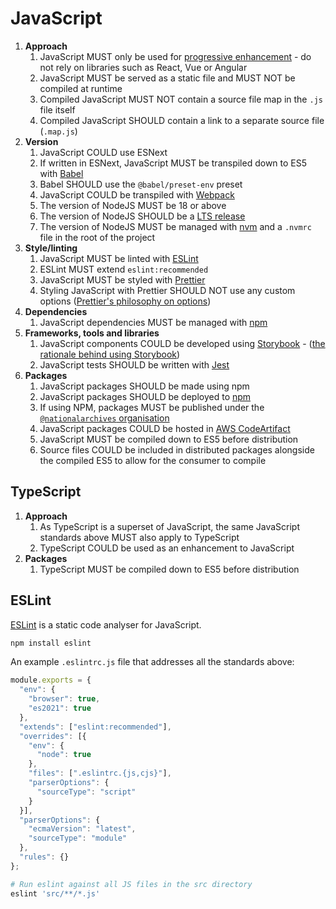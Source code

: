 # JavaScript

1. **Approach**
    1. JavaScript MUST only be used for [progressive enhancement](../../ways-of-working/progressive-enhancement/) - do not rely on libraries such as React, Vue or Angular
    1. JavaScript MUST be served as a static file and MUST NOT be compiled at runtime
    1. Compiled JavaScript MUST NOT contain a source file map in the `.js` file itself
    1. Compiled JavaScript SHOULD contain a link to a separate source file (`.map.js`)
1. **Version**
    1. JavaScript COULD use ESNext
    1. If written in ESNext, JavaScript MUST be transpiled down to ES5 with [Babel](https://babeljs.io/)
    1. Babel SHOULD use the `@babel/preset-env` preset
    1. JavaScript COULD be transpiled with [Webpack](https://webpack.js.org/)
    1. The version of NodeJS MUST be 18 or above
    1. The version of NodeJS SHOULD be a [LTS release](https://nodejs.dev/en/about/releases/)
    1. The version of NodeJS MUST be managed with [nvm](https://github.com/nvm-sh/nvm) and a `.nvmrc` file in the root of the project
1. **Style/linting**
    1. JavaScript MUST be linted with [ESLint](#eslint)
    1. ESLint MUST extend `eslint:recommended`
    1. JavaScript MUST be styled with [Prettier](https://prettier.io/)
    1. Styling JavaScript with Prettier SHOULD NOT use any custom options ([Prettier's philosophy on options](https://prettier.io/docs/en/option-philosophy))
1. **Dependencies**
    1. JavaScript dependencies MUST be managed with [npm](https://www.npmjs.com/)
1. **Frameworks, tools and libraries**
    1. JavaScript components COULD be developed using [Storybook](https://storybook.js.org/) - ([the rationale behind using Storybook](https://github.com/nationalarchives/tdr-dev-documentation/blob/master/architecture-decision-records/0028-storybook-for-tdr-components-library.md))
    1. JavaScript tests SHOULD be written with [Jest](https://jestjs.io/)
1. **Packages**
    1. JavaScript packages SHOULD be made using npm
    1. JavaScript packages SHOULD be deployed to [npm](../../third-party/npmjs/)
    1. If using NPM, packages MUST be published under the [`@nationalarchives` organisation]()
    1. JavaScript packages COULD be hosted in [AWS CodeArtifact](https://aws.amazon.com/codeartifact/)
    1. JavaScript MUST be compiled down to ES5 before distribution
    1. Source files COULD be included in distributed packages alongside the compiled ES5 to allow for the consumer to compile

## TypeScript

1. **Approach**
    1. As TypeScript is a superset of JavaScript, the same JavaScript standards above MUST also apply to TypeScript
    1. TypeScript COULD be used as an enhancement to JavaScript
1. **Packages**
    1. TypeScript MUST be compiled down to ES5 before distribution

## ESLint

[ESLint](https://eslint.org/) is a static code analyser for JavaScript.

```sh
npm install eslint
```

An example `.eslintrc.js` file that addresses all the standards above:

```js
module.exports = {
  "env": {
    "browser": true,
    "es2021": true
  },
  "extends": ["eslint:recommended"],
  "overrides": [{
    "env": {
      "node": true
    },
    "files": [".eslintrc.{js,cjs}"],
    "parserOptions": {
      "sourceType": "script"
    }
  }],
  "parserOptions": {
    "ecmaVersion": "latest",
    "sourceType": "module"
  },
  "rules": {}
};
```

```sh
# Run eslint against all JS files in the src directory
eslint 'src/**/*.js'
```
